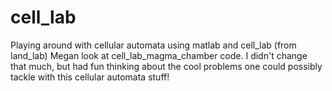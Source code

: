 # cell_lab
Playing around with cellular automata using matlab and cell_lab (from land_lab)
Megan look at cell_lab_magma_chamber code. I didn't change that much, but had fun 
thinking about the cool problems one could possibly tackle with this cellular 
automata stuff!
